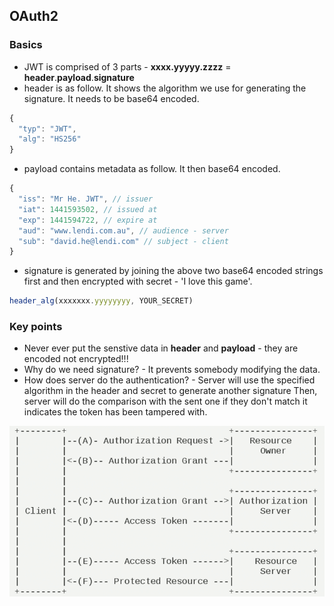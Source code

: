 ## OAuth2

### Basics

* JWT is comprised of 3 parts - **xxxx.yyyyy.zzzz** = **header**.**payload**.**signature**
* header is as follow. It shows the algorithm we use for generating the signature. It needs to be base64 encoded.
```js
{
  "typ": "JWT",
  "alg": "HS256"
}
```
* payload contains metadata as follow. It then base64 encoded.
```js
{
  "iss": "Mr He. JWT", // issuer
  "iat": 1441593502, // issued at
  "exp": 1441594722, // expire at
  "aud": "www.lendi.com.au", // audience - server
  "sub": "david.he@lendi.com" // subject - client
}
```
* signature is generated by joining the above two base64 encoded strings first and then encrypted with secret - 'I love this game'.
```js
header_alg(xxxxxxx.yyyyyyyy, YOUR_SECRET)
```

### Key points

* Never ever put the senstive data in **header** and **payload** - they are encoded not encrypted!!!
* Why do we need signature? - It prevents somebody modifying the data.
* How does server do the authentication? - Server will use the specified algorithm in the header and secret to generate another signature
Then, server will do the comparison with the sent one if they don't match it indicates the token has been tampered with.

![](./oauth_2.png)
